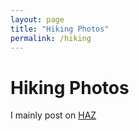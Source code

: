 ```yaml
---
layout: page
title: "Hiking Photos"
permalink: /hiking
---
```



# Hiking Photos
I mainly post on [HAZ](https://hikearizona.com/dex2/profile.php?u=82934)
